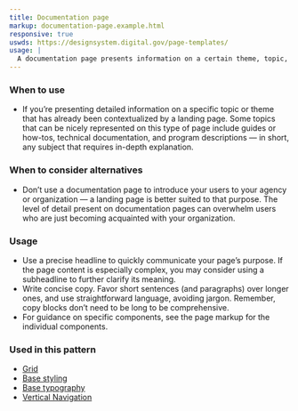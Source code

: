 ```yaml
---
title: Documentation page
markup: documentation-page.example.html
responsive: true
uswds: https://designsystem.digital.gov/page-templates/
usage: |
  A documentation page presents information on a certain theme, topic, or idea. People often arrive here after visiting the landing page or after searching for a specific piece of information, so documentation pages don’t need to provide as much contextualizing information as more introductory pages would.
---
```


### When to use

- If you’re presenting detailed information on a specific topic or theme that has already been contextualized by a landing page. Some topics that can be nicely represented on this type of page include guides or how-tos, technical documentation, and program descriptions — in short, any subject that requires in-depth explanation.

### When to consider alternatives

- Don’t use a documentation page to introduce your users to your agency or organization — a landing page is better suited to that purpose. The level of detail present on documentation pages can overwhelm users who are just becoming acquainted with your organization.

### Usage

- Use a precise headline to quickly communicate your page’s purpose. If the page content is especially complex, you may consider using a subheadline to further clarify its meaning.
- Write concise copy. Favor short sentences (and paragraphs) over longer ones, and use straightforward language, avoiding jargon. Remember, copy blocks don’t need to be long to be comprehensive.
- For guidance on specific components, see the page markup for the individual components.

### Used in this pattern

- [Grid]({{root}}/styles/grid/)
- [Base styling]({{root}}/styles/base)
- [Base typography]({{root}}/styles/typography)
- [Vertical Navigation]({{root}}/components/vertical-nav)
